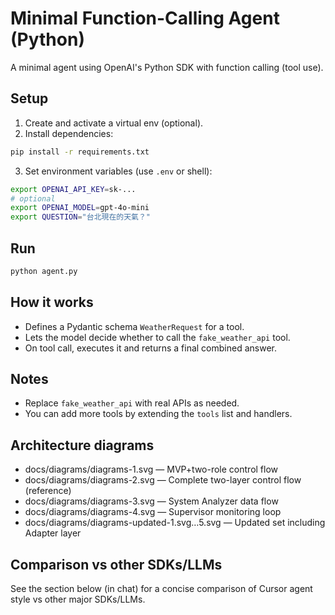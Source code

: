 # Minimal Function-Calling Agent (Python)

A minimal agent using OpenAI's Python SDK with function calling (tool use).

## Setup
1. Create and activate a virtual env (optional).
2. Install dependencies:

```bash
pip install -r requirements.txt
```

3. Set environment variables (use `.env` or shell):

```bash
export OPENAI_API_KEY=sk-...
# optional
export OPENAI_MODEL=gpt-4o-mini
export QUESTION="台北現在的天氣？"
```

## Run
```bash
python agent.py
```

## How it works
- Defines a Pydantic schema `WeatherRequest` for a tool.
- Lets the model decide whether to call the `fake_weather_api` tool.
- On tool call, executes it and returns a final combined answer.

## Notes
- Replace `fake_weather_api` with real APIs as needed.
- You can add more tools by extending the `tools` list and handlers.

## Architecture diagrams
- docs/diagrams/diagrams-1.svg — MVP+two-role control flow
- docs/diagrams/diagrams-2.svg — Complete two-layer control flow (reference)
- docs/diagrams/diagrams-3.svg — System Analyzer data flow
- docs/diagrams/diagrams-4.svg — Supervisor monitoring loop
- docs/diagrams/diagrams-updated-1.svg…5.svg — Updated set including Adapter layer

## Comparison vs other SDKs/LLMs
See the section below (in chat) for a concise comparison of Cursor agent style vs other major SDKs/LLMs.

